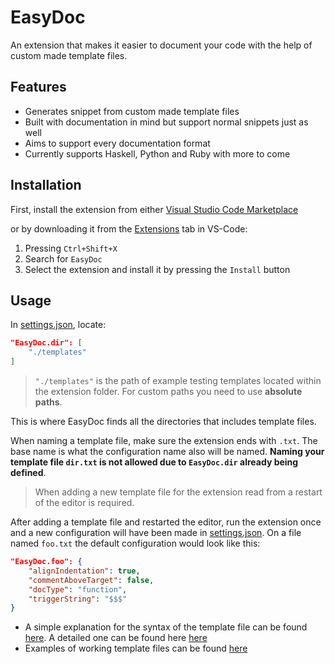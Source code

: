 # EasyDoc

An extension that makes it easier to document your code with the help of custom made template files.

## Features

* Generates snippet from custom made template files
* Built with documentation in mind but support normal snippets just as well
* Aims to support every documentation format
* Currently supports Haskell, Python and Ruby with more to come

## Installation

First, install the extension from either [Visual Studio Code Marketplace](https://marketplace.visualstudio.com/items?itemName=Torphage.easydoc)

or by downloading it from the [Extensions]() tab in VS-Code:

1. Pressing `Ctrl+Shift+X`
2. Search for `EasyDoc`
3. Select the extension and install it by pressing the `Install` button

## Usage

In [settings.json](/.vscode/settings.json), locate:

```JSON
"EasyDoc.dir": [
    "./templates"
]
```

> `"./templates"` is the path of example testing templates located within the extension folder. For custom paths you need to use **absolute paths**.

This is where EasyDoc finds all the directories that includes template files.

When naming a template file, make sure the extension ends with `.txt`. The base name is what the configuration name also will be named. **Naming your template file `dir.txt` is not allowed due to `EasyDoc.dir` already being defined**.

> When adding a new template file for the extension read from a restart of the editor is required.

After adding a template file and restarted the editor, run the extension once and a new configuration will have been made in [settings.json](/.vscode/settings.json). On a file named `foo.txt` the default configuration would look like this:


```JSON
"EasyDoc.foo": {
    "alignIndentation": true,
    "commentAboveTarget": false,
    "docType": "function",
    "triggerString": "$$$"
}
```

* A simple explanation for the syntax of the template file can be found [here](https://github.com/Torphage/EasyDoc/wiki/Simple-Syntax-Explanation). A detailed one can be found here [here](https://github.com/Torphage/EasyDoc/wiki/Template-Syntax)
* Examples of working template files can be found [here](https://github.com/Torphage/EasyDoc/wiki/Template-Examples)
